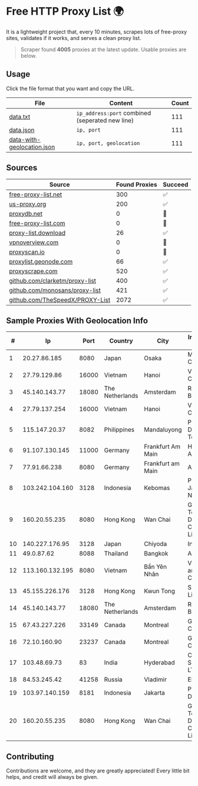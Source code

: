 
# Free HTTP Proxy List 🌍

It is a lightweight project that, every 10 minutes, scrapes lots of free-proxy sites, validates if it works, and serves a clean proxy list.


> Scraper found **4005** proxies at the latest update. Usable proxies are below.

## Usage

Click the file format that you want and copy the URL.


|File|Content|Count|
|----|-------|-----|
|[data.txt](https://raw.githubusercontent.com/themiralay/Proxy-List-World/master/data.txt)|`ip_address:port` combined (seperated new line)|111|
|[data.json](https://raw.githubusercontent.com/themiralay/Proxy-List-World/master/data.json)|`ip, port`|111|
|[data-with-geolocation.json](https://raw.githubusercontent.com/themiralay/Proxy-List-World/master/data-with-geolocation.json)|`ip, port, geolocation`|111|

## Sources

|Source|Found Proxies|Succeed|
|------|-------------|-------|
|[free-proxy-list.net](https://free-proxy-list.net)|300|✅|
|[us-proxy.org](https://www.us-proxy.org)|200|✅|
|[proxydb.net](http://proxydb.net)|0|🚫|
|[free-proxy-list.com](https://free-proxy-list.com/?page=&port=&type%5B%5D=http&type%5B%5D=https&up_time=0&search=Search)|0|🚫|
|[proxy-list.download](https://www.proxy-list.download/HTTP)|26|✅|
|[vpnoverview.com](https://vpnoverview.com/privacy/anonymous-browsing/free-proxy-servers)|0|🚫|
|[proxyscan.io](https://www.proxyscan.io)|0|🚫|
|[proxylist.geonode.com](https://proxylist.geonode.com/api/proxy-list?limit=300&page=1&sort_by=lastChecked&sort_type=desc&protocols=http,https)|66|✅|
|[proxyscrape.com](https://api.proxyscrape.com/v2/?request=displayproxies&protocol=http&timeout=10000&country=all&ssl=all&anonymity=all)|520|✅|
|[github.com/clarketm/proxy-list](https://raw.githubusercontent.com/clarketm/proxy-list/master/proxy-list-raw.txt)|400|✅|
|[github.com/monosans/proxy-list](https://raw.githubusercontent.com/monosans/proxy-list/main/proxies/http.txt)|421|✅|
|[github.com/TheSpeedX/PROXY-List](https://raw.githubusercontent.com/TheSpeedX/PROXY-List/master/http.txt)|2072|✅|


## Sample Proxies With Geolocation Info

|#|Ip|Port|Country|City|Internet Service Provider|
|-|--|----|-------|----|-------------------------|
|1|20.27.86.185|8080|Japan|Osaka|Microsoft Corporation|
|2|27.79.129.86|16000|Vietnam|Hanoi|Viettel Corporation|
|3|45.140.143.77|18080|The Netherlands|Amsterdam|RoyaleHosting BV|
|4|27.79.137.254|16000|Vietnam|Hanoi|Viettel Corporation|
|5|115.147.20.37|8082|Philippines|Mandaluyong|Philippine Long Distance Telephone Co.|
|6|91.107.130.145|11000|Germany|Frankfurt Am Main|Hetzner Online AG|
|7|77.91.66.238|8080|Germany|Frankfurt am Main|Andrii Hrosh|
|8|103.242.104.160|3128|Indonesia|Kebomas|PT Lintas Jaringan Nusantara|
|9|160.20.55.235|8080|Hong Kong|Wan Chai|Gateway Technology Development Company Limited|
|10|140.227.176.95|3128|Japan|Chiyoda|InfoSphere|
|11|49.0.87.62|8088|Thailand|Bangkok|AIS-Fibre|
|12|113.160.132.195|8080|Vietnam|Bẩn Yên Nhân|VietNam Post and Telecom Corporation|
|13|45.155.226.176|3128|Hong Kong|Kwun Tong|Superhub Limited|
|14|45.140.143.77|18080|The Netherlands|Amsterdam|RoyaleHosting BV|
|15|67.43.227.226|33149|Canada|Montreal|GloboTech Communications|
|16|72.10.160.90|23237|Canada|Montreal|GloboTech Communications|
|17|103.48.69.73|83|India|Hyderabad|Country Online Services PVT LTD|
|18|84.53.245.42|41258|Russia|Vladimir|Elcom ISP|
|19|103.97.140.159|8181|Indonesia|Jakarta|PT Jembatan Data Pangrango|
|20|160.20.55.235|8080|Hong Kong|Wan Chai|Gateway Technology Development Company Limited|



## Contributing

Contributions are welcome, and they are greatly appreciated! Every
little bit helps, and credit will always be given.

